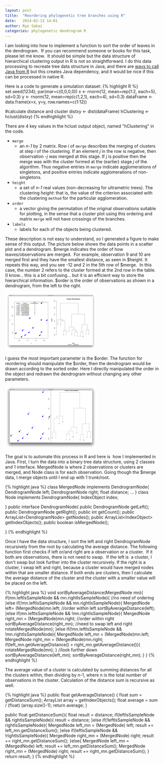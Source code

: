 ```yaml
---
layout: post
title:  "Reordering phylogenetic tree branches using R"
date:   2014-02-13 14:01
author: Ryo Sakai
categories: phylogenetic dendrogram R
---
```

I am looking into how to implement a function to sort the order of leaves in the dendrogram.  If you can recommend someone or books for this task, please let me know.  It should be simple but the data structure of hierarchical clustering output in R is not so straightforward. I do this data processing to recreate tree data structure in Java, and there are [ways to call Java from R](http://darrenjw.wordpress.com/2011/01/01/calling-java-code-from-r/) but this creates Java dependency, and it would be nice if this can be processed in native R.

Here is a code to generate a simulation dataset:
{% highlight R %}
set.seed(1234); par(mar=c(0,0,0,0))
x <- rnorm(12, mean=rep(1:2, each=5), sd=0.3)
y <- rnorm(12, mean=rep(c(1,2,1), each=4), sd=0.3)
dataFrame &lt;- data.frame(x=x, y=y, row.names=c(1:12))

#calculate distance and cluster
distxy <- dist(dataFrame)
hClustering <- hclust(distxy)
{% endhighlight %}

There are 4 key values in the hclust output object, named "hClustering" in the code.

* `merge`
  * an *n-1* by 2 matrix. Row *i* of `merge` describes the merging of clusters at step *i* of the clustering. If an element *j* in the row is negative, then observation *-j* was merged at this stage. If *j* is positive then the merge was with the cluster formed at the (earlier) stage *j* of the algorithm. Thus negative entries in `merge` indicate agglomerations of singletons, and positive entries indicate agglomerations of non-singletons.
* `height`
  * a set of *n-1* real values (non-decreasing for ultrametric trees). The clustering *height*: that is, the value of the criterion associated with the clustering `method` for the particular agglomeration.
* `order`
  * a vector giving the permutation of the original observations suitable for plotting, in the sense that a cluster plot using this ordering and matrix `merge` will not have crossings of the branches.
* `labels`
  * labels for each of the objects being clustered.

These description is not easy to understand, so I generated a figure to make sense of this output. The picture below shows the data points in a scatter plot and a dendrogram. $merge indicates the order of how leaves/observations are merged.  For example, observation 9 and 10 are merged first and they have the smallest distance, as seen in $height. It repeats this way, and you see -12 and 2 in the 5th row of $merge.  In this case, the number 2 refers to the cluster formed at the 2nd row in the table. (I know... this is a bit confusing... but it is an efficient way to store the hierarchical information. $order is the order of observations as shown in a dendrogram, from the left to the right.

[![Before reordering](/assets/before_reordering_small.png)](/assets/before_reordering_large.png)

I guess the most important parameter is the $order. The function for reordering should manipulate the $order, then the dendrogram would be drawn according to the sorted order. Here I directly manipulated the order in the object and redrawn the dendrogram without changing any other parameters.

[![After reordering](/assets/after_reordering_small.png)](/assets/after_reordering_large.png)

The goal is to automate this process in R and here is  how I implemented in Java. First, I turn the data into a binary tree data structure, using 2 classes and 1 interface. MergedNode is where 2 observations or clusters are merged, and Node class is for each observation. Going though the $merge data, I merge objects until I end up with 1 trunk/root.

{% highlight java %}
class MergedNode implements DendrogramNode{
	DendrogramNode left;
	DendrogramNode right;
	float distance;
        ...
}
class Node implements DendrogramNode{
	IndexObject index;

}
public interface DendrogramNode{
	public DendrogramNode getLeft();
	public DendrogramNode getRight();
	public int getCount();
	public ArrayList&lt;DendrogramNode&gt; getNodes();
	public ArrayList&lt;IndexObject&gt; getIndexObjects();
	public boolean isMergedNode();

}
{% endhighlight %}

Once I have the data structure, I sort the left and right DendrogramNode recursively from the root by calculating the average distance. The following function first checks if left or/and right are a observation or a cluster.  If it both are observations, there is not need to swap.  If the left is  a cluster, I don't swap but look further into the cluster recursively. If the right is a cluster, I swap left and right, because a cluster would have merged nodes within that are smaller distance. If both ends are clusters, then I calculate the average distance of the cluster and the cluster with a smaller value will be placed on the left.

{% highlight java %}
void sortByAverageDistance(MergedNode mn){
	if(mn.leftIsSampleNode && mn.rightIsSampleNode){
		//no need of ordering
	}else if(!mn.leftIsSampleNode && mn.rightIsSampleNode){
		MergedNode left= (MergedNode)mn.left;
		//order within left
		sortByAverageDistance(left);
	}else if(mn.leftIsSampleNode && !mn.rightIsSampleNode){
		MergedNode right_mn = (MergedNode)mn.right;
		//order within right
		sortByAverageDistance(right_mn);
		//need to swap left and right
		rotateMergedNode(mn);
	}else if(!mn.leftIsSampleNode && !mn.rightIsSampleNode){
		MergedNode left_mn = (MergedNode)mn.left;
		MergedNode right_mn = (MergedNode)mn.right;
		if(left_mn.getAverageDistance() &gt; right_mn.getAverageDistance()){
			rotateMergedNode(mn);
		}
		//look further down
		sortByAverageDistance(left_mn);
		sortByAverageDistance(right_mn);
	}
}
{% endhighlight %}

The average value of a cluster is calculated by summing distances for all the clusters within, then dividing by n-1, where n is the total number of observations in the cluster. Calculation of the distance sum is recursive as well. 

{% highlight java %}
public float getAverageDistance() {
  float sum = getDistanceSum();
  ArrayList<IndexObject> array = getIndexObjects();
  float average = sum / (float) (array.size()-1);
  return average;
}

public float getDistanceSum(){
  float result = distance;
  if(leftIsSampleNode && rightIsSampleNode){
    result = distance;
  }else if(!leftIsSampleNode && rightIsSampleNode){
    MergedNode left_mn = (MergedNode) left;
    result += left_mn.getDistanceSum();
  }else if(leftIsSampleNode && !rightIsSampleNode){
    MergedNode right_mn = (MergedNode) right;
    result += right_mn.getDistanceSum();
  }else{
    MergedNode left_mn = (MergedNode) left;
    result += left_mn.getDistanceSum();
    MergedNode right_mn = (MergedNode) right;
    result += right_mn.getDistanceSum();
  }
  return result;
}
{% endhighlight %}
